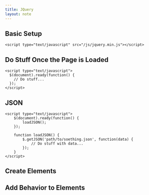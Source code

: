 ```yaml
---
title: JQuery
layout: note
---
```


## Basic Setup

    <script type="text/javascript" src="/js/jquery.min.js"></script>

## Do Stuff Once the Page is Loaded

    <script type="text/javascript">
      $(document).ready(function() {
        // Do stuff...
      });
    </script>

## JSON

	<script type="text/javascript">
		$(document).ready(function() {
			loadJSON();
		});

		function loadJSON() {
			$.getJSON('path/to/soething.json', function(data) {
				// Do stuff with data...
			});
		}
	</script>
 
## Create Elements

    

## Add Behavior to Elements


